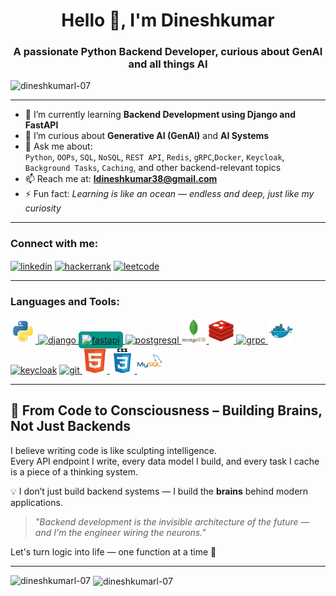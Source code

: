 <h1 align="center">Hello 👋, I'm Dineshkumar</h1>
<h3 align="center">A passionate Python Backend Developer, curious about GenAI and all things AI</h3>

<p align="left">
  <img src="https://komarev.com/ghpvc/?username=dineshkumarl-07&label=Profile%20views&color=0e75b6&style=flat" alt="dineshkumarl-07" />
</p>

---

- 🔭 I’m currently learning **Backend Development using Django and FastAPI**
- 🤖 I’m curious about **Generative AI (GenAI)** and **AI Systems**
- 💬 Ask me about:  
  `Python`, `OOPs`, `SQL`, `NoSQL`, `REST API`, `Redis`, `gRPC`,`Docker`, `Keycloak`, `Background Tasks`, `Caching`, and other backend-relevant topics
- 📫 Reach me at: **ldineshkumar38@gmail.com**
- ⚡ Fun fact: *Learning is like an ocean — endless and deep, just like my curiosity*

---

<h3 align="left">Connect with me:</h3>
<p align="left">
  <a href="[https://www.linkedin.com/in/your-linkedin-id/](https://www.linkedin.com/in/dineshkumar-l/)" target="blank"><img align="center" src="https://raw.githubusercontent.com/rahuldkjain/github-profile-readme-generator/master/src/images/icons/Social/linked-in-alt.svg" alt="linkedin" height="30" width="40" /></a>
  <a href="https://www.hackerrank.com/profile/ldineshkumar38" target="blank"><img align="center" src="https://raw.githubusercontent.com/rahuldkjain/github-profile-readme-generator/master/src/images/icons/Social/hackerrank.svg" alt="hackerrank" height="30" width="40" /></a>
  <a href="[https://leetcode.com/your-leetcode-id/](https://leetcode.com/u/dineshkumar_07/)" target="blank"><img align="center" src="https://raw.githubusercontent.com/rahuldkjain/github-profile-readme-generator/master/src/images/icons/Social/leet-code.svg" alt="leetcode" height="30" width="40" /></a>
</p>

---

<h3 align="left">Languages and Tools:</h3>
<p align="left">
  <a href="https://www.python.org" target="_blank" rel="noreferrer"> <img src="https://raw.githubusercontent.com/devicons/devicon/master/icons/python/python-original.svg" alt="python" width="40" height="40"/> </a>
  <a href="https://www.djangoproject.com/" target="_blank" rel="noreferrer"> <img src="https://cdn.worldvectorlogo.com/logos/django.svg" alt="django" width="40" height="40"/> </a>
  <a href="https://fastapi.tiangolo.com/" target="_blank" rel="noreferrer"> <img src="https://fastapi.tiangolo.com/img/icon-white.svg" alt="fastapi" width="40" height="40" style="background-color:#009688; border-radius: 5px; padding: 5px"/> </a>
  <a href="https://www.postgresql.org/" target="_blank" rel="noreferrer"> <img src="https://www.vectorlogo.zone/logos/postgresql/postgresql-icon.svg" alt="postgresql" width="40" height="40"/> </a>
  <a href="https://www.mongodb.com/" target="_blank" rel="noreferrer"> <img src="https://raw.githubusercontent.com/devicons/devicon/master/icons/mongodb/mongodb-original-wordmark.svg" alt="mongodb" width="40" height="40"/> </a>
  <a href="https://redis.io/" target="_blank" rel="noreferrer"> <img src="https://raw.githubusercontent.com/devicons/devicon/master/icons/redis/redis-original.svg" alt="redis" width="40" height="40"/> </a>
  <a href="https://grpc.io/" target="_blank" rel="noreferrer"> <img src="https://avatars.githubusercontent.com/u/7802525?s=200&v=4" alt="grpc" width="40" height="40"/> </a>
  <a href="https://www.docker.com/" target="_blank" rel="noreferrer"><img src="https://raw.githubusercontent.com/devicons/devicon/master/icons/docker/docker-original.svg" alt="docker" width="40" height="40"/></a>
  <a href="https://www.keycloak.org/" target="_blank" rel="noreferrer"><img src="https://avatars.githubusercontent.com/u/48281058?s=200&v=4" alt="keycloak" width="40" height="40"/></a>
  <a href="https://git-scm.com/" target="_blank" rel="noreferrer"> <img src="https://www.vectorlogo.zone/logos/git-scm/git-scm-icon.svg" alt="git" width="40" height="40"/> </a>
  <a href="https://html.com/" target="_blank" rel="noreferrer"> <img src="https://raw.githubusercontent.com/devicons/devicon/master/icons/html5/html5-original.svg" alt="html5" width="40" height="40"/> </a>
  <a href="https://www.w3schools.com/css/" target="_blank" rel="noreferrer"> <img src="https://raw.githubusercontent.com/devicons/devicon/master/icons/css3/css3-original-wordmark.svg" alt="css3" width="40" height="40"/> </a>
  <a href="https://www.mysql.com/" target="_blank" rel="noreferrer"> <img src="https://raw.githubusercontent.com/devicons/devicon/master/icons/mysql/mysql-original-wordmark.svg" alt="mysql" width="40" height="40"/> </a>
</p>

---

## 🧠 From Code to Consciousness – Building Brains, Not Just Backends

I believe writing code is like sculpting intelligence.  
Every API endpoint I write, every data model I build, and every task I cache is a piece of a thinking system.

💡 I don’t just build backend systems — I build the **brains** behind modern applications.

> *"Backend development is the invisible architecture of the future — and I'm the engineer wiring the neurons."*

Let's turn logic into life — one function at a time 🧬

---

<p><img align="left" src="https://github-readme-stats.vercel.app/api/top-langs?username=dineshkumarl-07&show_icons=true&locale=en&layout=compact" alt="dineshkumarl-07" /></p>

<p>&nbsp;<img align="center" src="https://github-readme-stats.vercel.app/api?username=dineshkumarl-07&show_icons=true&locale=en" alt="dineshkumarl-07" /></p>

